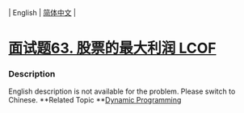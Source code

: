 | English | [简体中文](README.md) |

# [面试题63. 股票的最大利润  LCOF](https://leetcode-cn.com/problems/gu-piao-de-zui-da-li-run-lcof)
 ### Description
English description is not available for the problem. Please switch to Chinese.
**Related Topic	**[Dynamic Programming](https://leetcode-cn.com/tag/dynamic-programming) 